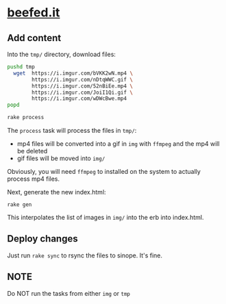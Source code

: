 # [beefed.it](https://beefed.it)

## Add content

Into the `tmp/` directory, download files:

```bash
pushd tmp
  wget  https://i.imgur.com/bVKK2wN.mp4 \
        https://i.imgur.com/nDtqWWC.gif \
        https://i.imgur.com/52nBiEe.mp4 \
        https://i.imgur.com/JoiI1Qi.gif \
        https://i.imgur.com/wDWcBwe.mp4
popd

rake process
```

The `process` task will process the files in `tmp/`:
* mp4 files will be converted into a gif in `img` with `ffmpeg` and the mp4 will be deleted
* gif files will be moved into `img/`

Obviously, you will need `ffmpeg` to installed on the system to actually process mp4 files.

Next, generate the new index.html:

`rake gen`

This interpolates the list of images in `img/` into the erb into index.html.

## Deploy changes

Just run `rake sync` to rsync the files to sinope. It's fine.

## NOTE

Do NOT run the tasks from either `img` or `tmp`
